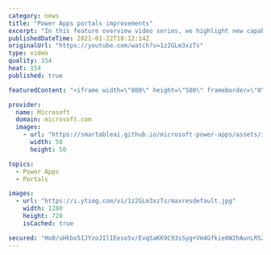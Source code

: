 ```yaml
---
category: news
title: "Power Apps portals improvements"
excerpt: "In this feature overview video series, we highlight new capabilities included in the latest update to Microsoft Power Apps.  Power Apps portals improvements bring new capabilities for makers and developers by providing a new identity management configuration experience with enhanced functionality to"
publishedDateTime: 2021-01-22T18:12:14Z
originalUrl: "https://youtube.com/watch?v=1z2GLm3xzTs"
type: video
quality: 154
heat: 154
published: true

featuredContent: "<iframe width=\"800\" height=\"500\" frameborder=\"0\" src=\"https://www.youtube.com/embed/1z2GLm3xzTs\" allow=\"accelerometer; autoplay; encrypted-media; gyroscope; picture-in-picture\" allowfullscreen></iframe>"

provider:
  name: Microsoft
  domain: microsoft.com
  images:
    - url: "https://smartableai.github.io/microsoft-power-apps/assets/images/organizations/microsoft.com-50x50.jpg"
      width: 50
      height: 50

topics:
  - Power Apps
  - Portals

images:
  - url: "https://i.ytimg.com/vi/1z2GLm3xzTs/maxresdefault.jpg"
    width: 1280
    height: 720
    isCached: true

secured: "Ho0/uHkbx5IJYzoJIlIEesoSv/EvqSaKK9C93sSyg+Vm4Gfkie8W2hAunLRS2ojcsC0KBXhpKOipggFCsnYcMZM+hbsCG1IiJJKXbt4jPE+dcDHdlS8ML2uMy/dhB0Jq6c9tMir9QEYgLz4S36+ZglhVSLo/Q8DQR4AI+R1ff1xPfP9tBDhtWY/gMuUKz5xPkowI8JJkBZicJziOZBFkv7hO3fxrllxApDksf4DGghHhYOzsprYBHg9rRg1krr1DJfiDt9/uejS63cezBwqrFxC73fN8pA7RUO0hI8IcvPyMJ3/xQN3twCSmtgnf4dV/Zh0gXYuLRQdTN4FALsnvMGraaKaWZ7kLlZwPM6AWH0B61nLyYuToorp2HTOTYPrg87P8ZwPRmV4jaiuTFPjE0A==;79QU2h9DMACug+q5x2zq/A=="
---
```


